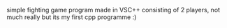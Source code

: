 
simple fighting game program made in VSC++ consisting of 2 players, not much really but its my first cpp programme :)
